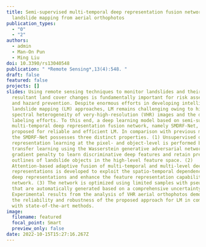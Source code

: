 ```yaml
---
title: Semi-supervised multi-temporal deep representation fusion network for
  landslide mapping from aerial orthophotos
publication_types:
  - "0"
  - "2"
authors:
  - admin
  - Man-On Pun
  - Ming Liu
doi: 10.3390/rs13040548
publication: " *Remote Sensing*,13(4):548. "
draft: false
featured: false
projects: []
slides: Using remote sensing techniques to monitor landslides and their
  resultant land cover changes is fundamentally important for risk assessment
  and hazard prevention. Despite enormous efforts in developing intelligent
  landslide mapping (LM) approaches, LM remains challenging owing to high
  spectral heterogeneity of very-high-resolution (VHR) images and the daunting
  labeling efforts. To this end, a deep learning model based on semi-supervised
  multi-temporal deep representation fusion network, namely SMDRF-Net, is
  proposed for reliable and efficient LM. In comparison with previous methods,
  the SMDRF-Net possesses three distinct properties. (1) Unsupervised deep
  representation learning at the pixel- and object-level is performed by
  transfer learning using the Wasserstein generative adversarial network with
  gradient penalty to learn discriminative deep features and retain precise
  outlines of landslide objects in the high-level feature space. (2)
  Attention-based adaptive fusion of multi-temporal and multi-level deep
  representations is developed to exploit the spatio-temporal dependencies of
  deep representations and enhance the feature representation capability of the
  network. (3) The network is optimized using limited samples with pseudo-labels
  that are automatically generated based on a comprehensive uncertainty index.
  Experimental results from the analysis of VHR aerial orthophotos demonstrate
  the reliability and robustness of the proposed approach for LM in comparison
  with state-of-the-art methods.
image:
  filename: featured
  focal_point: Smart
  preview_only: false
date: 2022-10-15T15:27:16.267Z
---
```

